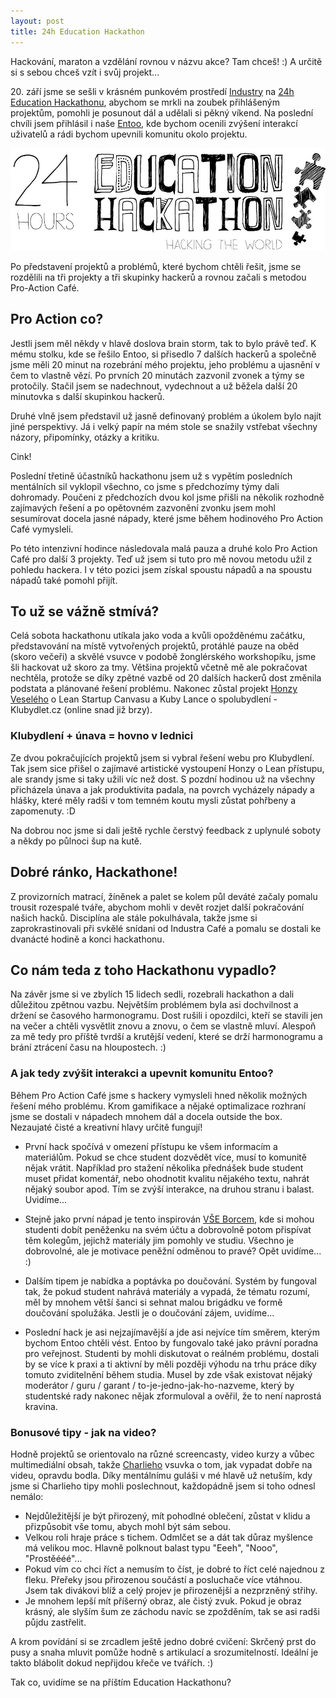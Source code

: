 ```yaml
---
layout: post
title: 24h Education Hackathon 
---
```


Hackování, maraton a vzdělání rovnou v názvu akce? Tam chceš! :) A určitě si s sebou chceš vzít i svůj projekt...

20\. září jsme se sešli v krásném punkovém prostředí [Industry](http://industrabrno.cz) na [24h Education Hackathonu](http://eduhackcz.weebly.com), abychom se mrkli na zoubek přihlášeným projektům, pomohli je posunout dál a udělali si pěkný víkend. Na poslední chvíli jsem přihlásil i naše [Entoo](http://www.entoo.cz), kde bychom ocenili zvýšení interakcí uživatelů a rádi bychom upevnili komunitu okolo projektu.

<img src="/images/24h-education-hackathon.jpg" alt="24h Education Hackathon" class="img-responsive">

Po představení projektů a problémů, které bychom chtěli řešit, jsme se rozdělili na tři projekty a tři skupinky hackerů a rovnou začali s metodou Pro-Action Café.

## Pro Action co?

Jestli jsem měl někdy v hlavě doslova brain storm, tak to bylo právě teď. K mému stolku, kde se řešilo Entoo, si přisedlo 7 dalších hackerů a společně jsme měli 20 minut na rozebrání mého projektu, jeho problému a ujasnění v čem to vlastně vězí. Po prvních 20 minutách zazvonil zvonek a týmy se protočily. Stačil jsem se nadechnout, vydechnout a už běžela další 20 minutovka s další skupinkou hackerů.

Druhé vlně jsem představil už jasně definovaný problém a úkolem bylo najít jiné perspektivy. Já i velký papír na mém stole se snažily vstřebat všechny názory, připomínky, otázky a kritiku.

Cink!

Poslední třetině účastníků hackathonu jsem už s vypětím posledních mentálních sil vyklopil všechno, co jsme s předchozímy týmy dali dohromady. Poučeni z předchozích dvou kol jsme přišli na několik rozhodně zajímavých řešení a po opětovném zazvonění zvonku jsem mohl sesumírovat docela jasné nápady, které jsme během hodinového Pro Action Café vymysleli.

Po této intenzivní hodince následovala malá pauza a druhé kolo Pro Action Café pro další 3 projekty. Teď už jsem si tuto pro mě novou metodu užil z pohledu hackera. I v této pozici jsem získal spoustu nápadů a na spoustu nápadů také pomohl přijít.

## To už se vážně stmívá?

Celá sobota hackathonu utíkala jako voda a kvůli opožděnému začátku, představování na místě vytvořených projektů, protáhlé pauze na oběd (skoro večeři) a skvělé vsuvce v podobě žonglérského workshopíku, jsme šli hackovat už skoro za tmy. Většina projektů včetně mě ale pokračovat nechtěla, protože se díky zpětné vazbě od 20 dalších hackerů dost změnila podstata a plánované řešení problému. Nakonec zůstal projekt [Honzy Veselého](http://vese.ly/) o Lean Startup Canvasu a Kuby Lance o spolubydlení - Klubydlet.cz (online snad již brzy).

### Klubydlení + únava = hovno v lednici

Ze dvou pokračujících projektů jsem si vybral řešení webu pro Klubydlení. Tak jsem sice přišel o zajímavé artistické vystoupení Honzy o Lean přístupu, ale srandy jsme si taky užili víc než dost. S pozdní hodinou už na všechny přicházela únava a jak produktivita padala, na povrch vycházely nápady a hlášky, které měly radši v tom temném koutu mysli zůstat pohřbeny a zapomenuty. :D

Na dobrou noc jsme si dali ještě rychle čerstvý feedback z uplynulé soboty a někdy po půlnoci šup na kutě.

## Dobré ránko, Hackathone!

Z provizorních matrací, žíněnek a palet se kolem půl deváté začaly pomalu trousit rozespalé tváře, abychom mohli v devět rozjet další pokračování našich hacků. Disciplína ale stále pokulhávala, takže jsme si zaprokrastinovali při svkělé snídani od Industra Café a pomalu se dostali ke dvanácté hodině a konci hackathonu.

## Co nám teda z toho Hackathonu vypadlo?

Na závěr jsme si ve zbylích 15 lidech sedli, rozebrali hackathon a dali důležitou zpětnou vazbu. Největším problémem byla asi dochvilnost a držení se časového harmonogramu. Dost rušili i opozdilci, kteří se stavili jen na večer a chtěli vysvětlit znovu a znovu, o čem se vlastně mluví. Alespoň za mě tedy pro příště tvrdší a krutější vedení, které se drží harmonogramu a brání ztrácení času na hloupostech. :)

### A jak tedy zvýšit interakci a upevnit komunitu Entoo?

Během Pro Action Café jsme s hackery vymysleli hned několik možných řešení mého problému. Krom gamifikace a nějaké optimalizace rozhraní jsme se dostali v nápadech mnohem dál a docela outside the box. Nezaujaté čisté a kreativní hlavy určitě fungují!

* První hack spočívá v omezení přístupu ke všem informacím a materiálům. Pokud se chce student dozvědět více, musí to komunitě nějak vrátit. Například pro stažení několika přednášek bude student muset přidat komentář, nebo ohodnotit kvalitu nějakého textu, nahrát nějaký soubor apod. Tím se zvýší interakce, na druhou stranu i balast. Uvidíme...

* Stejně jako první nápad je tento inspirován [VŠE Borcem](http://www.vseborec.cz/), kde si mohou studenti dobít peněženku na svém účtu a dobrovolně potom přispívat těm kolegům, jejichž materiály jim pomohly ve studiu. Všechno je dobrovolné, ale je motivace peněžní odměnou to pravé? Opět uvidíme... :)

* Dalším tipem je nabídka a poptávka po doučování. Systém by fungoval tak, že pokud student nahrává materiály a vypadá, že tématu rozumí, měl by mnohem větší šanci si sehnat malou brigádku ve formě doučování spolužáka. Jestli je o doučování zájem, uvidíme...

* Poslední hack je asi nejzajímavější a jde asi nejvíce tím směrem, kterým bychom Entoo chtěli vést. Entoo by fungovalo také jako právní poradna pro veřejnost. Studenti by mohli diskutovat o reálném problému, dostali by se více k praxi a ti aktivní by měli později výhodu na trhu práce díky tomuto zviditelnění během studia. Musel by zde však existovat nějaký moderátor / guru / garant / to-je-jedno-jak-ho-nazveme, který by studentské rady nakonec nějak zformuloval a ověřil, že to není naprostá kravina.

### Bonusové tipy - jak na video?

Hodně projektů se orientovalo na různé screencasty, video kurzy a vůbec multimediální obsah, takže [Charlieho](http://www.charliegreenberg.net) vsuvka o tom, jak vypadat dobře na videu, opravdu bodla. Díky mentálnímu guláši v mé hlavě už netuším, kdy jsme si Charlieho tipy mohli poslechnout, každopádně jsem si toho odnesl nemálo:

* Nejdůležitější je být přirozený, mít pohodlné oblečení, zůstat v klidu a přizpůsobit vše tomu, abych mohl být sám sebou.
* Velkou roli hraje práce s tichem. Odmlčet se a dát tak důraz myšlence má velikou moc. Hlavně polknout balast typu "Eeeh", "Nooo", "Prostěééé"...
* Pokud vím co chci říct a nemusím to číst, je dobré to říct celé najednou z fleku. Přeřeky jsou přirozenou součástí a posluchače více vtáhnou. Jsem tak divákovi blíž a celý projev je přirozenější a nezprzněný střihy.
* Je mnohem lepší mít příšerný obraz, ale čistý zvuk. Pokud je obraz krásný, ale slyším šum ze záchodu navíc se zpožděním, tak se asi radši půjdu zastřelit.

A krom povídání si se zrcadlem ještě jedno dobré cvičení: Skrčený prst do pusy a snaha mluvit pomůže hodně s artikulací a srozumitelností. Ideální je takto blábolit dokud nepřijdou křeče ve tvářích. :)

Tak co, uvidíme se na příštím Education Hackathonu?